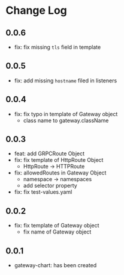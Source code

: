 # Change Log

## 0.0.6
- fix: fix missing `tls` field in template

## 0.0.5
- fix: add missing `hostname` filed in listeners

## 0.0.4
- fix: fix typo in template of Gateway object
  - class name to gateway.className

## 0.0.3
- feat: add GRPCRoute Object
- fix: fix template of HttpRoute Object
  - HttpRoute -> HTTPRoute
- fix: allowedRoutes in Gateway Object
  - namespace -> namespaces
  - add selector property
- fix: fix test-values.yaml

## 0.0.2
- fix: fix template of Gateway object
  - fix name of Gateway object

## 0.0.1
- gateway-chart: has been created
